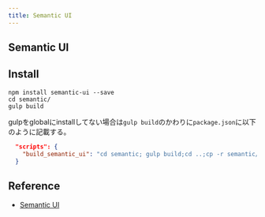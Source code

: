 ```yaml
---
title: Semantic UI
---
```


## Semantic UI


## Install

```
npm install semantic-ui --save
cd semantic/
gulp build
```

gulpをglobalにinstallしてない場合は`gulp build`のかわりに`package.json`に以下のように記載する。

```json
  "scripts": {
    "build_semantic_ui": "cd semantic; gulp build;cd ..;cp -r semantic/dist/* promodoro/semantic/"
  }
```

## Reference
* [Semantic UI](https://semantic-ui.com/)

